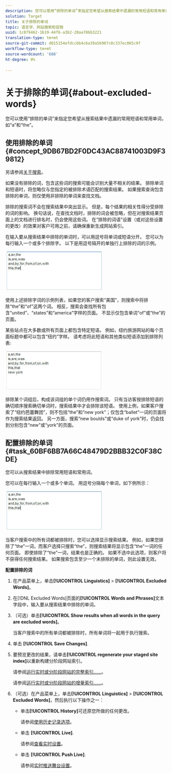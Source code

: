 ```yaml
---
description: 您可以使用“排除的单词”来指定您希望从搜索结果中遗漏的常用短语和常用单词，如“a”和“the”。
solution: Target
title: 关于排除的单词
topic: 语言学、网站搜索和促销
uuid: 1c879462-1b19-44f6-a3b2-20aa786b3221
translation-type: tm+mt
source-git-commit: d015154efdccbb4c6a39a56907c0c337ec065c9f
workflow-type: tm+mt
source-wordcount: '688'
ht-degree: 0%

---
```



# 关于排除的单词{#about-excluded-words}

您可以使用“排除的单词”来指定您希望从搜索结果中遗漏的常用短语和常用单词，如“a”和“the”。

## 使用排除的单词{#concept_9DB67BD2F0DC43AC88741003D9F39812}

另请参阅[关于搜索](../c-about-settings-menu/c-about-searching-menu.md#concept_207105CF26B1448F8A3D223787C56AB8)。

如果没有排除的词，包含这些词的搜索可能会识别大量不相关的结果。 排除单词和短语时，将忽略仅与您指定的被排除术语匹配的搜索结果。 如果搜索查询包含排除的单词，则仅使用非排除的单词来查找文档。

排除的搜索词不会在搜索结果中突出显示。 但是，每个结果的相关性得分受排除的词的影响。 换句话说，在查找文档时，排除的词会被忽略，但在对搜索结果页面上的文档进行排名时，仍会使用这些词。 在“排除的词语”设置（或对这些设置的更改）的效果对客户可用之前，请确保重新生成网站索引。

在输入要从搜索结果中排除的单词时，可以用逗号将单词或短语分开。 您可以为每行输入一个或多个排除字。 以下是用逗号隔开的单独行上排除的词的示例。

![](assets/excluded_words_1.jpg)

使用上述排除字词的示例列表，如果您的客户搜索“美国”，则搜索中将排除“the”和“of”这两个词。 相反，搜索会查找所有包含“united”、“states”和“america”字样的页面。 不显示仅包含单词“of”或“the”的页面。

某些站点在大多数或所有页面上都包含特定短语。 例如，纽约旅游网站的每个页面标题中都可以包含“纽约”字样。 请考虑将此短语和其他类似短语添加到排除列表:

![](assets/excluded_words_2.jpg)

排除某个词组后，构成该词组的单个词仍用作搜索词。 只有当访客按排除短语的确切顺序搜索确切单词时，搜索结果中才会排除该短语。 使用上例，如果客户搜索了“纽约芭蕾舞团”，则不包括“the”和“new york”；仅包含“ballet”一词的页面将作为搜索结果返回。 另一方面，搜索“new boulds”或“duke of york”时，仍会找到分别包含“new”或“york”的页面。

## 配置排除的单词{#task_60BF6BB7A66C48479D2BBB32C0F38CDE}

您可以从搜索结果中排除常用短语和常用词。

您可以在每行输入一个或多个单词。 用逗号分隔每个单词，如下例所示：

![](assets/excluded_words_1.jpg)

当客户搜索中的所有词都被排除时，您可以选择显示搜索结果。 例如，如果您排除了“the”一词，而客户选择只搜索“the”，则搜索结果将显示包含“the”一词的任何页面。 即使排除了“the”一词，结果也是正确的。 如果不选中此选项，则客户将不获得任何搜索结果。 如果搜索包含至少一个未排除的单词，则此设置无效。

**配置排除的词**

1. 在产品菜单上，单击&#x200B;**[!UICONTROL Linguistics]** > **[!UICONTROL Excluded Words]**。
1. 在[!DNL Excluded Words]页面的&#x200B;**[!UICONTROL Words and Phrases]**&#x200B;文本字段中，输入要从搜索结果中排除的单词。
1. （可选）单击&#x200B;**[!UICONTROL Show results when all words in the query are excluded words]**。

   当客户搜索中的所有单词都被排除时，所有单词将一起用于执行搜索。
1. 单击 **[!UICONTROL Save Changes]**.
1. 要预览更改的结果，请单击&#x200B;**[!UICONTROL regenerate your staged site index]**&#x200B;以重新构建分阶段网站索引。

   请参阅[运行实时或分阶段网站的完整索引……](../c-about-index-menu/c-about-full-index.md#task_F7FE04D8A1654A7787FCCA31B45EB42D)。

   请参阅[运行实时或分阶段网站的增量索引……](../c-about-index-menu/c-about-incremental-index.md#task_9BFB6157F3884B2FAECB7E0E9CA318CB)。
1. （可选）在产品菜单上，单击&#x200B;**[!UICONTROL Linguistics]** > **[!UICONTROL Excluded Words]**，然后执行以下操作之一：

   * 单击&#x200B;**[!UICONTROL History]**&#x200B;可还原您所做的任何更改。

      请参阅[使用历史记录选项](../t-using-the-history-option.md#task_70DD3F87A67242BBBD2CB27156F43002)。

   * 单击 **[!UICONTROL Live]**.

      请参阅[查看实时设置](../c-about-staging.md#task_401A0EBDB5DB4D4CA933CBA7BECDC10F)。

   * 单击 **[!UICONTROL Push Live]**.

      请参阅[实时推送舞台设置](../c-about-staging.md#task_44306783B4C0408AAA58B471DAF2D9A4)。

